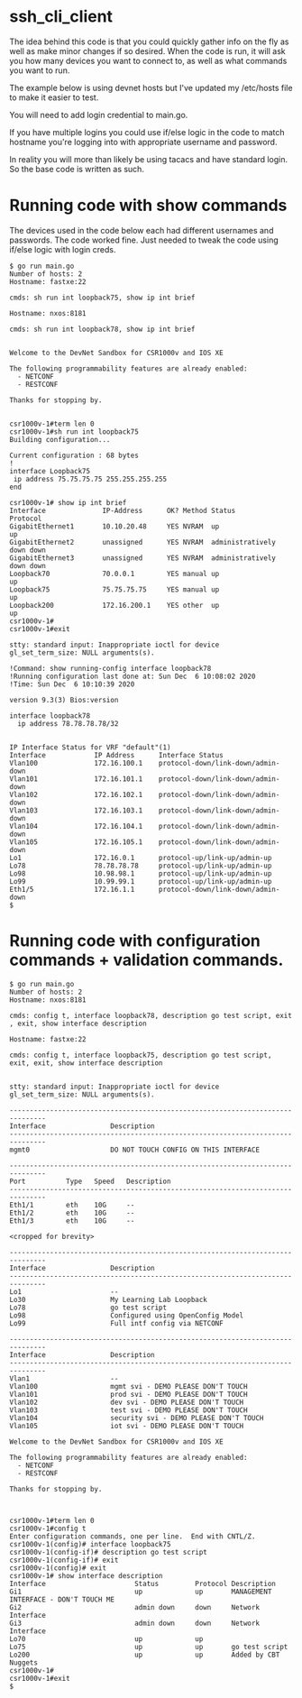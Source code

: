 # ssh_cli_client
The idea behind this code is that you could quickly gather info on the fly as well as make minor changes if so desired.
When the code is run, it will ask you how many devices you want to connect to,  as well as what commands you want to run.

The example below is using devnet hosts but I've updated my /etc/hosts file to make it easier to test.

You will need to add login credential to main.go.

If you have multiple logins you could use if/else logic in the code to match hostname you're logging into with appropriate username and password.

In reality you will more than likely be using tacacs and have standard login. So the base code is written as such.

# Running code with show commands

The devices used in the code below each had different usernames and passwords. The code worked fine. Just needed to tweak the code using if/else logic
with login creds.

```
$ go run main.go 
Number of hosts: 2
Hostname: fastxe:22

cmds: sh run int loopback75, show ip int brief

Hostname: nxos:8181

cmds: sh run int loopback78, show ip int brief


Welcome to the DevNet Sandbox for CSR1000v and IOS XE
 
The following programmability features are already enabled:
  - NETCONF
  - RESTCONF
 
Thanks for stopping by.


csr1000v-1#term len 0
csr1000v-1#sh run int loopback75
Building configuration...

Current configuration : 68 bytes
!
interface Loopback75
 ip address 75.75.75.75 255.255.255.255
end

csr1000v-1# show ip int brief
Interface              IP-Address      OK? Method Status                Protocol
GigabitEthernet1       10.10.20.48     YES NVRAM  up                    up      
GigabitEthernet2       unassigned      YES NVRAM  administratively down down    
GigabitEthernet3       unassigned      YES NVRAM  administratively down down    
Loopback70             70.0.0.1        YES manual up                    up      
Loopback75             75.75.75.75     YES manual up                    up      
Loopback200            172.16.200.1    YES other  up                    up      
csr1000v-1#
csr1000v-1#exit

stty: standard input: Inappropriate ioctl for device
gl_set_term_size: NULL arguments(s).

!Command: show running-config interface loopback78
!Running configuration last done at: Sun Dec  6 10:08:02 2020
!Time: Sun Dec  6 10:10:39 2020

version 9.3(3) Bios:version  

interface loopback78
  ip address 78.78.78.78/32


IP Interface Status for VRF "default"(1)
Interface            IP Address      Interface Status
Vlan100              172.16.100.1    protocol-down/link-down/admin-down 
Vlan101              172.16.101.1    protocol-down/link-down/admin-down 
Vlan102              172.16.102.1    protocol-down/link-down/admin-down 
Vlan103              172.16.103.1    protocol-down/link-down/admin-down 
Vlan104              172.16.104.1    protocol-down/link-down/admin-down 
Vlan105              172.16.105.1    protocol-down/link-down/admin-down 
Lo1                  172.16.0.1      protocol-up/link-up/admin-up       
Lo78                 78.78.78.78     protocol-up/link-up/admin-up       
Lo98                 10.98.98.1      protocol-up/link-up/admin-up       
Lo99                 10.99.99.1      protocol-up/link-up/admin-up       
Eth1/5               172.16.1.1      protocol-down/link-down/admin-down 
$ 
```


# Running code with configuration commands + validation commands.

```
$ go run main.go
Number of hosts: 2
Hostname: nxos:8181

cmds: config t, interface loopback78, description go test script, exit , exit, show interface description

Hostname: fastxe:22

cmds: config t, interface loopback75, description go test script, exit, exit, show interface description


stty: standard input: Inappropriate ioctl for device
gl_set_term_size: NULL arguments(s).

-------------------------------------------------------------------------------
Interface                Description                                            
-------------------------------------------------------------------------------
mgmt0                    DO NOT TOUCH CONFIG ON THIS INTERFACE

-------------------------------------------------------------------------------
Port          Type   Speed   Description
-------------------------------------------------------------------------------
Eth1/1        eth    10G     --
Eth1/2        eth    10G     --
Eth1/3        eth    10G     --

<cropped for brevity>

-------------------------------------------------------------------------------
Interface                Description                                            
-------------------------------------------------------------------------------
Lo1                      --
Lo30                     My Learning Lab Loopback
Lo78                     go test script
Lo98                     Configured using OpenConfig Model
Lo99                     Full intf config via NETCONF

-------------------------------------------------------------------------------
Interface                Description                                            
-------------------------------------------------------------------------------
Vlan1                    --
Vlan100                  mgmt svi - DEMO PLEASE DON'T TOUCH
Vlan101                  prod svi - DEMO PLEASE DON'T TOUCH
Vlan102                  dev svi - DEMO PLEASE DON'T TOUCH
Vlan103                  test svi - DEMO PLEASE DON'T TOUCH
Vlan104                  security svi - DEMO PLEASE DON'T TOUCH
Vlan105                  iot svi - DEMO PLEASE DON'T TOUCH

Welcome to the DevNet Sandbox for CSR1000v and IOS XE
 
The following programmability features are already enabled:
  - NETCONF
  - RESTCONF
 
Thanks for stopping by.



csr1000v-1#term len 0
csr1000v-1#config t
Enter configuration commands, one per line.  End with CNTL/Z.
csr1000v-1(config)# interface loopback75
csr1000v-1(config-if)# description go test script
csr1000v-1(config-if)# exit
csr1000v-1(config)# exit
csr1000v-1# show interface description
Interface                      Status         Protocol Description
Gi1                            up             up       MANAGEMENT INTERFACE - DON'T TOUCH ME
Gi2                            admin down     down     Network Interface
Gi3                            admin down     down     Network Interface
Lo70                           up             up       
Lo75                           up             up       go test script
Lo200                          up             up       Added by CBT Nuggets
csr1000v-1#
csr1000v-1#exit
$ 

```

